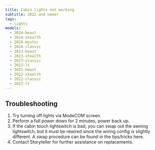 ```yaml
---
title: Cabin lights not working
subtitle: 2022 and newer
tags:
  - lights
models:
  - 2024-beast
  - 2024-stealth
  - 2024-mystic
  - 2024-classic
  - 2023-beast
  - 2023-stealth
  - 2023-classic
  - 2023-lt
  - 2022-beast
  - 2022-stealth
  - 2022-classic
  - 2022-lt
---
```


## Troubleshooting

1. Try turning off lights via ModeCOM screen.
2. Perform a full power down for 2 minutes, power back up.
3. If the cabin touch lightswitch is bad, you can swap out the awning lightswitch, but it must be rewired since the wiring config is slightly different. A swap procedure can be found in the tips/tricks here.
4. Contact Storyteller for further assistance on replacements.
